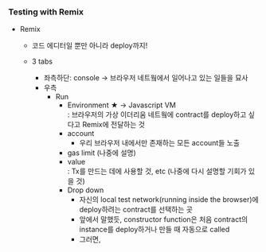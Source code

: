 ### Testing with Remix  

- Remix
  - 코드 에디터일 뿐만 아니라 deploy까지!  
  
  - 3 tabs  
    - 좌측하단: console → 브라우저 네트웤에서 일어나고 있는 일들을 묘사  
    - 우측  
      - Run  
        - Environment ★
          → Javascript VM  
          : 브라우저의 가상 이더리움 네트웤에 contract를 deploy하고 싶다고 Remix에 전달하는 것  
        - account  
          - 우리 브라우저 내에서만 존재하는 모든 account들 노출  
        - gas limit (나중에 설명)  
        - value  
          : Tx를 만드는 데에 사용할 것, etc (나중에 다시 설명할 기회가 있을 것)  
        - Drop down  
          - 자신의 local test network(running inside the browser)에 deploy하려는 contract를 선택하는 곳  
          - 앞에서 말했듯, constructor function은 처음 contract의 instance를 deploy하거나 만들 때 자동으로 called  
          - 그러면, 
  

